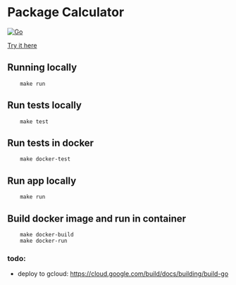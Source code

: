 # Package Calculator

[![Go](https://github.com/bonzofenix/package-calculator/actions/workflows/go.yml/badge.svg?branch=main)](https://github.com/bonzofenix/package-calculator/actions/workflows/go.yml)

[Try it here](https://package-calculator-414201.uc.r.appspot.com/)

## Running locally

```
    make run
```

## Run tests locally

```
    make test
```

## Run tests in docker

```
    make docker-test
```

## Run app locally

```
    make run
```

## Build docker image and run in container

```
    make docker-build
    make docker-run
```

### todo:

- deploy to gcloud: https://cloud.google.com/build/docs/building/build-go

